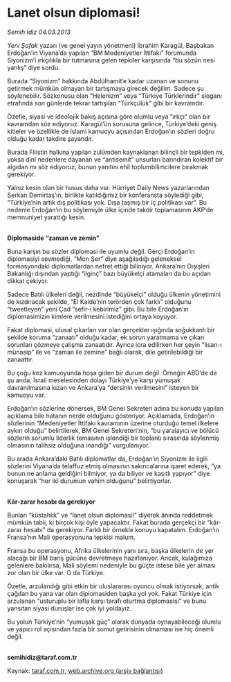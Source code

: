 # Lanet olsun diplomasi!

*Semih İdiz 04.03.2013*

<div class="yazi"><p><i>Yeni Şafak</i> yazarı (ve genel yayın yönetmeni) İbrahim Karagül, Başbakan Erdoğan’ın Viyana’da yapılan “BM Medeniyetler İttifakı” forumunda Siyonizm’i ırkçılıkla bir tutmasına gelen tepkiler karşısında “bu sözün nesi yanlış” diye sordu.</p>
<p>Burada “Siyonizm” hakkında Abdülhamit’e kadar uzanan ve sonunu getirmek mümkün olmayan bir tartışmaya girecek değilim. Sadece şu söylenebilir. Sözkonusu olan “Helenizm” veya “Türkiye Türklerindir” sloganı etrafında son günlerde tekrar tartışılan “Türkçülük” gibi bir kavramdır.</p>
<p>Özetle, siyasi ve ideolojik bakış açısına göre olumlu veya “ırkçı” olan bir kavramdan söz ediyoruz. Karagül’ün sorusuna gelince, Türkiye’deki geniş kitleler ve özellikle de İslami kamuoyu açısından Erdoğan’ın sözleri doğru olduğu kadar takdire şayandır. </p>
<p>Burada Filistin halkına yapılan zulümden kaynaklanan bilinçli bir tepkiden mi, yoksa dinî nedenlere dayanan ve “antisemit” unsurları barındıran kolektif bir algıdan mı söz ediyoruz; bunun yanıtını ehil toplumbilimcilere bırakmak gerekiyor. </p>
<p>Yalnız kesin olan bir husus daha var. Hürriyet Daily News yazarlarından Serkan Demirtaş’ın, birlikte katıldığımız bir konferansta söylediği gibi, “Türkiye’nin artık dış politikası yok. Dışa taşmış bir iç politikası var”. Bu nedenle Erdoğan’ın bu söylemiyle ülke içinde takdir toplamasının AKP’de memnuniyet yarattığı kesin. </p>
<p><b><br/>Diplomaside “zaman ve zemin”</b></p>
<p>Buna karşın bu sözler diplomasi ile uyumlu değil. Gerçi Erdoğan’ın diplomasiyi sevmediği, “Mon Şer” diye aşağıladığı geleneksel formasyondaki diplomatlardan nefret ettiği biliniyor. Ankara’nın Dışişleri Bakanlığı dışından yaptığı “ilginç” bazı büyükelçi atamaları da bu açıdan dikkat çekiyor. </p>
<p>Sadece Batılı ülkeleri değil, nezdinde “büyükelçi” olduğu ülkenin yönetimini de kızdıracak şekilde, “El Kaide’nin terörden çok farklı” olduğunu “tweetleyen” yeni Çad “sefir-i kebirimiz” gibi. Bu bile Erdoğan’ın diplomasimizin kimlere verilmesini istediğini ortaya koyuyor. </p>
<p>Fakat diplomasi, ulusal çıkarları var olan gerçekler ışığında soğukkanlı bir şekilde koruma “zanaatı” olduğu kadar, ek sorun yaratmama ve çıkan sorunları çözmeye çalışma zanaatıdır. Ayrıca icra edilirken her şeyin “lisan-ı münasip” ile ve “zaman ile zemine” bağlı olarak, dile getirilebildiği bir zanaattır. </p>
<p>Bu çoğu kez kamuoyunda hoşa giden bir durum değil. Örneğin ABD’de de şu anda, İsrail meselesinden dolayı Türkiye’ye karşı yumuşak davranılmasına kızan ve Ankara’ya “dersinin verilmesini” isteyen bir kamuoyu var. </p>
<p>Erdoğan’ın sözlerine dönersek, BM Genel Sekreteri adına bu konuda yapılan açıklama bile hatanın nerde olduğunu gösteriyor. Açıklamada, Erdoğan’ın sözlerinin “Medeniyetler İttifakı kavramının üzerine oturduğu temel ilkelere aykırı olduğu” belirtilerek, BM Genel Sekreteri’nin, “bu yaralayıcı ve bölücü sözlerin sorumlu liderlik temasının işlendiği bir toplantı sırasında söylenmiş olmasının talihsiz olduğuna inandığı” vurgulanıyor. </p>
<p>Bu arada Ankara’daki Batılı diplomatlar da, Erdoğan’ın Siyonizm ile ilgili sözlerini Viyana’da telaffuz etmiş olmasının sakıncalarına işaret ederek, “ya bunun ne anlama geldiğini bilmiyor, ya da biliyor ve kasıtlı yapıyor” diye konuşarak “her iki durumun vahim olduğunu” belirtiyorlar. </p>
<p><b><br/>Kâr-zarar hesabı da gerekiyor</b></p>
<p>Bunları “küstahlık” ve “lanet olsun diplomasi!” diyerek ânında reddetmek mümkün tabii, ki birçok kişi öyle yapacaktır. Fakat burada gerçekçi bir “kâr-zarar hesabı” da gerekiyor. Farklı bir örnekle konuyu kapatalım. Erdoğan’ın Fransa’nın Mali operasyonuna tepkisi malum. </p>
<p>Fransa bu operasyonu, Afrika ülkelerinin yanı sıra, başka ülkelerin de yer alacağı bir BM barış gücüne devretmeye hazırlanıyor. Ancak, kulağımıza gelenlere bakılırsa, Mali söylemi nedeniyle bu güçte istese bile yer alması zor olan bir ülke var. O da Türkiye. </p>
<p>Özetle, arzulandığı gibi etkin bir uluslararası oyuncu olmak istiyorsak, antik çağdan bu yana var olan diplomasiden başka yol yok. Fakat Türkiye için arzulanan “usturuplu bir lafla karşı tarafı oturtma diplomasisi” ve bunu yansıtan siyasi duruşlar ise çok iyi yoldayız. </p>
<p>Bu yolun Türkiye’nin “yumuşak güç” olarak dünyada oynayabileceği olumlu ve yapıcı rol açısından fazla bir somut getirisinin olmaması ise hiç önemli değil. </p>
<p><b><br/>semihidiz@taraf.com.tr</b></p>
</div>

Kaynak: [taraf.com.tr](http://www.taraf.com.tr/semih-idiz/makale-lanet-olsun-diplomasi.htm), [web.archive.org (arşiv bağlantısı)](http://web.archive.org/web/20131107195104/http://www.taraf.com.tr/semih-idiz/makale-lanet-olsun-diplomasi.htm)
